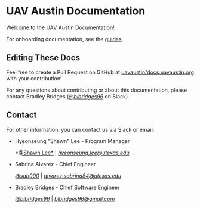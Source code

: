 # UAV Austin Documentation

Welcome to the UAV Austin Documentation!

For onboarding documentation, see the [guides](guides.html).

## Editing These Docs

Feel free to create a Pull Request on GitHub at
[uavaustin/docs.uavaustin.org](https://github.com/uavaustin/docs.uavaustin.org)
with your contribution!

For any questions about contributing or about this documentation, please
contact Bradley Bridges
(*[@blbridges96](https://uavaustin.slack.com/messages/U502FRMBM)* on Slack).

## Contact

For other information, you can contact us via Slack or email:

- Hyeonseung "Shawn" Lee - Program Manager

  *[@Shawn Lee*](https://uavaustin.slack.com/messages/U6X0R86FJ) |
  *[hyeonseung.lee@utexas.edu](mailto:hyeonseung.lee@utexas.edu)*
- Sabrina Alvarez - Chief Engineer

  *[@sab000](https://uavaustin.slack.com/messages/U6XKWA20J)* |
  *[alvarez.sabrina84@utexas.edu](mailto:alvarez.sabrina84@utexas.edu)*
- Bradley Bridges - Chief Software Engineer

  *[@blbridges96](https://uavaustin.slack.com/messages/U502FRMBM)* |
  *[blbridges96@gmail.com](mailto:blbridges96@gmail.com)*
